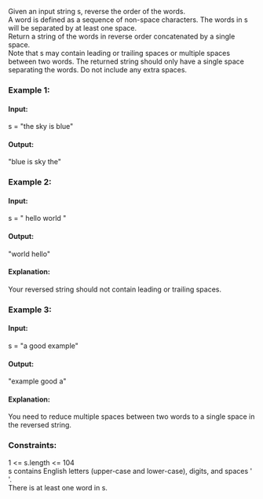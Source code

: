 Given an input string s, reverse the order of the words.  
A word is defined as a sequence of non-space characters. The words in s will be separated by at least one space.  
Return a string of the words in reverse order concatenated by a single space.  
Note that s may contain leading or trailing spaces or multiple spaces between two words. The returned string should only have a single space separating the words. Do not include any extra spaces.

### Example 1:
#### Input: 
s = "the sky is blue"  
#### Output: 
"blue is sky the"  

### Example 2:
#### Input: 
s = "  hello world  "  
#### Output: 
"world hello"  
#### Explanation: 
Your reversed string should not contain leading or trailing spaces.  

### Example 3:
#### Input: 
s = "a good   example"  
#### Output: 
"example good a"  
#### Explanation: 
You need to reduce multiple spaces between two words to a single space in the reversed string.  
 
### Constraints: 
1 <= s.length <= 104  
s contains English letters (upper-case and lower-case), digits, and spaces ' '.  
There is at least one word in s.  
